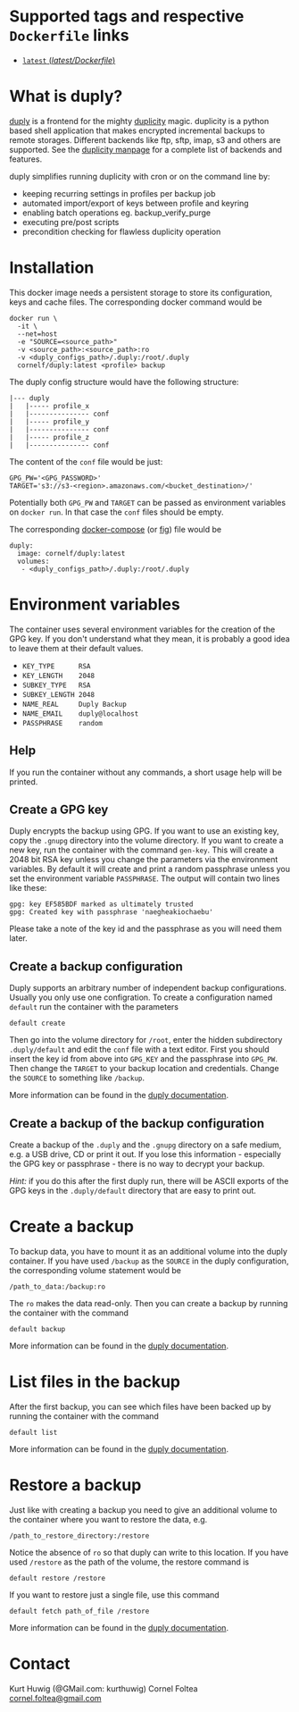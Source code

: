 Supported tags and respective `Dockerfile` links
================================================

 - [`latest` (*latest/Dockerfile*)](https://github.com/cornelf/docker-duply/blob/master/Dockerfile)

What is duply?
==============

[duply](http://duply.net/) is a frontend for the mighty [duplicity](http://duplicity.nongnu.org/) magic.
duplicity is a python based shell application that makes encrypted incremental backups to remote storages.
Different backends like ftp, sftp, imap, s3 and others are supported.
See the [duplicity manpage](http://duplicity.nongnu.org/duplicity.1.html) for a complete list of backends and features.

duply simplifies running duplicity with cron or on the command line by:

 * keeping recurring settings in profiles per backup job
 * automated import/export of keys between profile and keyring
 * enabling batch operations eg. backup_verify_purge
 * executing pre/post scripts
 * precondition checking for flawless duplicity operation

Installation
============

This docker image needs a persistent storage to store its configuration, keys and cache files.
The corresponding docker command would be

    docker run \
      -it \
      --net=host
      -e "SOURCE=<source_path>"
      -v <source_path>:<source_path>:ro
      -v <duply_configs_path>/.duply:/root/.duply
      cornelf/duply:latest <profile> backup

The duply config structure would have the following structure:

```
|--- duply
|   |----- profile_x
|   |--------------- conf
|   |----- profile_y
|   |--------------- conf
|   |----- profile_z
|   |--------------- conf
```

The content of the `conf` file would be just:
```
GPG_PW='<GPG_PASSWORD>'
TARGET='s3://s3-<region>.amazonaws.com/<bucket_destination>/'
```

Potentially both `GPG_PW` and `TARGET` can be passed as environment variables on `docker run`. In that case the `conf` files should be empty.

The corresponding [docker-compose](http://docs.docker.com/compose/) (or [fig](http://www.fig.sh/)) file would be

    duply:
      image: cornelf/duply:latest
      volumes:
       - <duply_configs_path>/.duply:/root/.duply

Environment variables
=====================

The container uses several environment variables for the creation of the GPG key.
If you don't understand what they mean, it is probably a good idea to leave them at their default values.

 * `KEY_TYPE      RSA`
 * `KEY_LENGTH    2048`
 * `SUBKEY_TYPE   RSA`
 * `SUBKEY_LENGTH 2048`
 * `NAME_REAL     Duply Backup`
 * `NAME_EMAIL    duply@localhost`
 * `PASSPHRASE    random`

Help
----

If you run the container without any commands, a short usage help will be printed.

Create a GPG key
----------------

Duply encrypts the backup using GPG.
If you want to use an existing key, copy the `.gnupg` directory into the volume directory.
If you want to create a new key, run the container with the command `gen-key`.
This will create a 2048 bit RSA key unless you change the parameters via the environment variables.
By default it will create and print a random passphrase unless you set the environment variable `PASSPHRASE`.
The output will contain two lines like these:

    gpg: key EF585BDF marked as ultimately trusted
    gpg: Created key with passphrase 'naegheakiochaebu'

Please take a note of the key id and the passphrase as you will need them later.

Create a backup configuration
-----------------------------

Duply supports an arbitrary number of independent backup configurations.
Usually you only use one configration.
To create a configuration named `default` run the container with the parameters

    default create

Then go into the volume directory for `/root`, enter the hidden subdirectory `.duply/default` and edit the `conf` file with a text editor.
First you should insert the key id from above into `GPG_KEY` and the passphrase into `GPG_PW`.
Then change the `TARGET` to your backup location and credentials.
Change the `SOURCE` to something like `/backup`.

More information can be found in the [duply documentation](http://duply.net/wiki/index.php/Duply-documentation).

Create a backup of the backup configuration
-------------------------------------------

Create a backup of the `.duply` and the `.gnupg` directory on a safe medium, e.g. a USB drive, CD or print it out.
If you lose this information - especially the GPG key or passphrase - there is no way to decrypt your backup.

*Hint:* if you do this after the first duply run, there will be ASCII exports of the GPG keys in the `.duply/default` directory that are easy to print out.

Create a backup
===============

To backup data, you have to mount it as an additional volume into the duply container.
If you have used `/backup` as the `SOURCE` in the duply configuration, the corresponding volume statement would be

    /path_to_data:/backup:ro

The `ro` makes the data read-only. Then you can create a backup by running the container with the command

    default backup

More information can be found in the [duply documentation](http://duply.net/wiki/index.php/Duply-documentation).

List files in the backup
========================

After the first backup, you can see which files have been backed up by running the container with the command

    default list

More information can be found in the [duply documentation](http://duply.net/wiki/index.php/Duply-documentation).

Restore a backup
================

Just like with creating a backup you need to give an additional volume to the container where you want to restore the data, e.g.

    /path_to_restore_directory:/restore

Notice the absence of `ro` so that duply can write to this location.
If you have used `/restore` as the path of the volume, the restore command is

    default restore /restore

If you want to restore just a single file, use this command

    default fetch path_of_file /restore

More information can be found in the [duply documentation](http://duply.net/wiki/index.php/Duply-documentation).

Contact
=======

Kurt Huwig (@GMail.com: kurthuwig)
Cornel Foltea cornel.foltea@gmail.com
